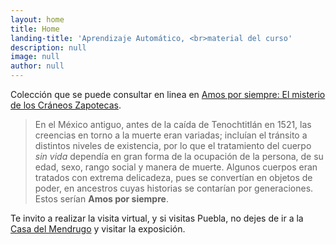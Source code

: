 ```yaml
---
layout: home
title: Home
landing-title: 'Aprendizaje Automático, <br>material del curso'
description: null
image: null
author: null
---
```


Colección que se puede consultar en linea en [Amos por siempre: El misterio de los Cráneos Zapotecas](https://artsandculture.google.com/exhibit/tAISqLnzjydKLg).


> En el México antiguo, antes de la caída de Tenochtitlán en 1521, las creencias en torno a la muerte eran variadas; incluían el tránsito  a distintos niveles de existencia, por lo que el tratamiento del cuerpo *sin vida* dependía en gran forma de la ocupación de la persona, de su edad, sexo, rango social y manera de muerte. Algunos cuerpos eran tratados con extrema delicadeza, pues se convertían en objetos de poder, en ancestros cuyas historias se contarían por generaciones. Estos serían **Amos por siempre**. 

Te invito a realizar la visita virtual, y si visitas Puebla, no dejes de ir a la [Casa del Mendrugo](https://www.casadelmendrugo.com/?lang=es) y visitar la exposición.
